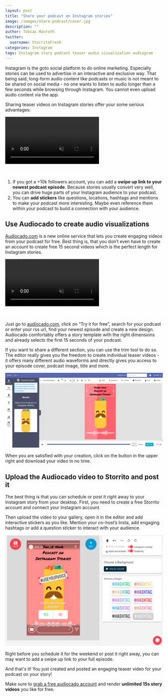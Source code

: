 ```yaml
---
layout: post
title: "Share your podcast on Instagram stories"
image: /images/share-podcast/cover.jpg
description: ""
author: Tobias Manroth
twitter:
  username: StorritoFresh
categories: Instagram
tags: Instagram story podcast teaser audio visualization audiogram
---
```


Instagram is the goto social platform to do online marketing. Especially stories can be used to advertise in an interactive and exclusive way. That being said, long-form audio content like podcasts or music is not meant to be shared on social media - no one wants to listen to audio longer than a few seconds while browsing through Instagram. You cannot even upload audio content via the app.

Sharing teaser videos on Instagram stories offer your some serious advantages:

<video src="/videos/share-podcast.mp4" autoplay controls muted></video>

<!--more-->

<br>

1. If you got a +10k followers account, you can add a **swipe up link to your newest podcast episode**. Because stories usually convert very well, you can drive huge parts of your Instagram audience to your podcast.
2. You can **add stickers** like questions, locations, hashtags and mentions to make your podcast more interesting. Maybe even reference them within your podcast to build a connection with your audience.

## Use Audiocado to create audio visualizations

[Audiocado.com](https://audiocado.com?ref=storrito-blog) is a new online service that lets you create engaging videos from your podcast for free. Best thing is, that you don’t even have to create an account to create free 15 second videos which is the perfect length for Instagram stories.

<video src="/videos/designs.mp4" autoplay controls muted></video>

<br>

Just go to [audiocado.com](https://audiocado.com?ref=storrito-blog), click on “Try it for free”, search for your podcast or enter your rss url, find your newest episode and create a new design. Audiocado comfortably offers a story template with the right dimensions and already selects the first 15 seconds of your podcast.

If you want to share a different section, you can use the trim tool to do so. The editor really gives you the freedom to create individual teaser videos - it offers many different audio waveforms and directly gives you access to your episode cover, podcast image, title and more.

![editor](/images/share-podcast/editor.png)


When you are satisfied with your creation, click on the button in the upper right and download your video in no time.

## Upload the Audiocado video to Storrito and post it

The best thing is that you can schedule or post it right away to your Instagram story from your desktop. First, you need to create a free Storrito account and connect your Instagram account.

Then upload the video to your gallery, open it in the editor and add interactive stickers as you like. Mention your co-host’s Insta, add engaging hashtags or add a question sticker to interact with your audience.

![editor](/images/share-podcast/storrito-editor.jpg)

Right before you schedule it for the weekend or post it right away, you can may want to add a swipe up link to your full episode.

And that's it! You just created and posted an engaging teaser video for your podcast on your story!

Make sure to [grab a free audiocado account](https://audiocado.com?ref=storrito-blog) and render **unlimited 15s story videos** you like for free.
